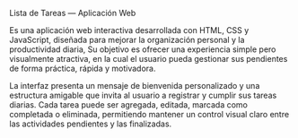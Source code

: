 Lista de Tareas — Aplicación Web

Es una aplicación web interactiva desarrollada con HTML, CSS y JavaScript, diseñada para mejorar la organización personal y la productividad diaria,
Su objetivo es ofrecer una experiencia simple pero visualmente atractiva, en la cual el usuario pueda gestionar sus pendientes de forma práctica, rápida y motivadora.

La interfaz presenta un mensaje de bienvenida personalizado y una estructura amigable que invita al usuario a registrar y cumplir sus tareas diarias.
Cada tarea puede ser agregada, editada, marcada como completada o eliminada, permitiendo mantener un control visual claro entre las actividades pendientes y las finalizadas.
